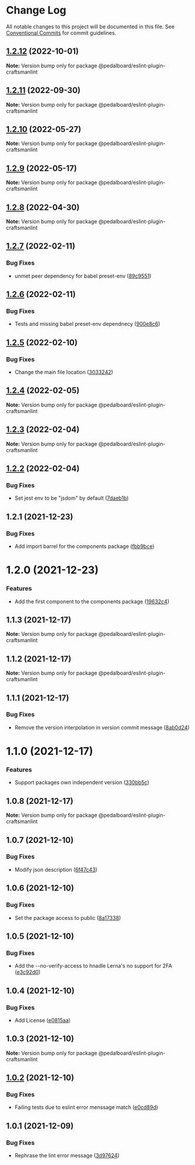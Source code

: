 # Change Log

All notable changes to this project will be documented in this file.
See [Conventional Commits](https://conventionalcommits.org) for commit guidelines.

## [1.2.12](https://github.com/mbarzeev/pedalboard/compare/@pedalboard/eslint-plugin-craftsmanlint@1.2.11...@pedalboard/eslint-plugin-craftsmanlint@1.2.12) (2022-10-01)

**Note:** Version bump only for package @pedalboard/eslint-plugin-craftsmanlint





## [1.2.11](https://github.com/mbarzeev/pedalboard/compare/@pedalboard/eslint-plugin-craftsmanlint@1.2.10...@pedalboard/eslint-plugin-craftsmanlint@1.2.11) (2022-09-30)

**Note:** Version bump only for package @pedalboard/eslint-plugin-craftsmanlint





## [1.2.10](https://github.com/mbarzeev/pedalboard/compare/@pedalboard/eslint-plugin-craftsmanlint@1.2.9...@pedalboard/eslint-plugin-craftsmanlint@1.2.10) (2022-05-27)

**Note:** Version bump only for package @pedalboard/eslint-plugin-craftsmanlint





## [1.2.9](https://github.com/mbarzeev/pedalboard/compare/@pedalboard/eslint-plugin-craftsmanlint@1.2.8...@pedalboard/eslint-plugin-craftsmanlint@1.2.9) (2022-05-17)

**Note:** Version bump only for package @pedalboard/eslint-plugin-craftsmanlint





## [1.2.8](https://github.com/mbarzeev/pedalboard/compare/@pedalboard/eslint-plugin-craftsmanlint@1.2.7...@pedalboard/eslint-plugin-craftsmanlint@1.2.8) (2022-04-30)

**Note:** Version bump only for package @pedalboard/eslint-plugin-craftsmanlint





## [1.2.7](https://github.com/mbarzeev/pedalboard/compare/@pedalboard/eslint-plugin-craftsmanlint@1.2.6...@pedalboard/eslint-plugin-craftsmanlint@1.2.7) (2022-02-11)


### Bug Fixes

* unmet peer dependency for babel preset-env ([89c9551](https://github.com/mbarzeev/pedalboard/commit/89c9551c9e9be98da8fa8eb99fc499b1f508570d))





## [1.2.6](https://github.com/mbarzeev/pedalboard/compare/@pedalboard/eslint-plugin-craftsmanlint@1.2.5...@pedalboard/eslint-plugin-craftsmanlint@1.2.6) (2022-02-11)


### Bug Fixes

* Tests and missing babel preset-env dependnecy ([900e8c6](https://github.com/mbarzeev/pedalboard/commit/900e8c635499b1bb86e4ef0f5ef0af95f8db9a04))





## [1.2.5](https://github.com/mbarzeev/pedalboard/compare/@pedalboard/eslint-plugin-craftsmanlint@1.2.4...@pedalboard/eslint-plugin-craftsmanlint@1.2.5) (2022-02-10)


### Bug Fixes

* Change the main file location ([3033242](https://github.com/mbarzeev/pedalboard/commit/30332420290b5d0abc61014380a1d29025bd02bd))





## [1.2.4](https://github.com/mbarzeev/pedalboard/compare/@pedalboard/eslint-plugin-craftsmanlint@1.2.3...@pedalboard/eslint-plugin-craftsmanlint@1.2.4) (2022-02-05)

**Note:** Version bump only for package @pedalboard/eslint-plugin-craftsmanlint





## [1.2.3](https://github.com/mbarzeev/pedalboard/compare/@pedalboard/eslint-plugin-craftsmanlint@1.2.2...@pedalboard/eslint-plugin-craftsmanlint@1.2.3) (2022-02-04)

**Note:** Version bump only for package @pedalboard/eslint-plugin-craftsmanlint





## [1.2.2](https://github.com/mbarzeev/pedalboard/compare/@pedalboard/eslint-plugin-craftsmanlint@1.2.1...@pedalboard/eslint-plugin-craftsmanlint@1.2.2) (2022-02-04)


### Bug Fixes

* Set jest env to be "jsdom" by default ([7daeb1b](https://github.com/mbarzeev/pedalboard/commit/7daeb1bd4b6a0056048f1d182315690289381179))





## 1.2.1 (2021-12-23)


### Bug Fixes

* Add import barrel for the components package ([fbb9bce](https://github.com/mbarzeev/pedalboard/commit/fbb9bce801dfe5936ed1050ae911d3d1ee7e71b2))





# 1.2.0 (2021-12-23)


### Features

* Add the first component to the components package ([19632c4](https://github.com/mbarzeev/pedalboard/commit/19632c411cd1f40d92ed40abfa69722c63c1f099))





## 1.1.3 (2021-12-17)

**Note:** Version bump only for package @pedalboard/eslint-plugin-craftsmanlint





## 1.1.2 (2021-12-17)

**Note:** Version bump only for package @pedalboard/eslint-plugin-craftsmanlint





## 1.1.1 (2021-12-17)


### Bug Fixes

* Remove the version interpolation in version commit message ([8ab0d24](https://github.com/mbarzeev/pedalboard/commit/8ab0d245d9629596c4620ad1a924b92d3558fa07))





# 1.1.0 (2021-12-17)


### Features

* Support packages own independent version ([330bb5c](https://github.com/mbarzeev/pedalboard/commit/330bb5c40329a30cbcea98e9ce7c949de3f9420b))





## 1.0.8 (2021-12-17)

**Note:** Version bump only for package @pedalboard/eslint-plugin-craftsmanlint





## 1.0.7 (2021-12-10)


### Bug Fixes

* Modify json description ([6f47c43](https://github.com/mbarzeev/pedalboard/commit/6f47c43eb42df91ea9c752c47d1b851a1d8c6ef2))





## 1.0.6 (2021-12-10)


### Bug Fixes

* Set the package access to public ([8a17338](https://github.com/mbarzeev/pedalboard/commit/8a173383af5679d52876d4cd304ae17a6123ba14))





## 1.0.5 (2021-12-10)


### Bug Fixes

* Add the --no-verify-access to hnadle Lerna's no support for 2FA ([e3c92d0](https://github.com/mbarzeev/pedalboard/commit/e3c92d059efac1043c9ebcf29779821898ccb4f5))





## 1.0.4 (2021-12-10)


### Bug Fixes

* Add License ([e0815aa](https://github.com/mbarzeev/pedalboard/commit/e0815aa8fe89cc1e03ff85fe5689a58794c11eec))





## 1.0.3 (2021-12-10)

**Note:** Version bump only for package @pedalboard/eslint-plugin-craftsmanlint





## [1.0.2](https://github.com/mbarzeev/pedalboard/compare/v1.0.1...v1.0.2) (2021-12-10)


### Bug Fixes

* Failing tests due to eslint error menssage match ([e0cd89d](https://github.com/mbarzeev/pedalboard/commit/e0cd89d8aca7374b7378c3c1e8755d1009ea1332))





## 1.0.1 (2021-12-09)


### Bug Fixes

* Rephrase the lint error message ([3d97624](https://github.com/mbarzeev/pedalboard/commit/3d97624d2129e0af6545ce4262948aa41aea0cbe))
